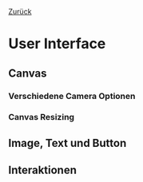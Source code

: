 [Zurück](https://github.com/AtmoGD/UnityTut)

# User Interface

## Canvas

### Verschiedene Camera Optionen

### Canvas Resizing

## Image, Text und Button

## Interaktionen